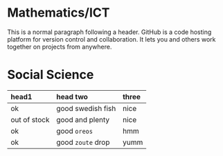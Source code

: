 
# Mathematics/ICT

This is a normal paragraph following a header. GitHub is a code hosting platform for version control and collaboration. It lets you and others work together on projects from anywhere.

# Social Science



| head1        | head two          | three |
|:-------------|:------------------|:------|
| ok           | good swedish fish | nice  |
| out of stock | good and plenty   | nice  |
| ok           | good `oreos`      | hmm   |
| ok           | good `zoute` drop | yumm  |


